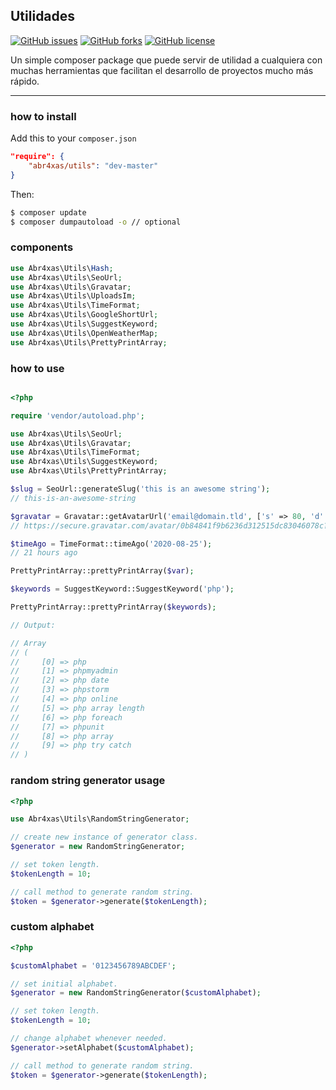 ## Utilidades

[![GitHub issues](https://img.shields.io/github/issues/abr4xas/utils.svg?style=flat-square)](https://github.com/abr4xas/utils/issues) [![GitHub forks](https://img.shields.io/github/forks/abr4xas/twig-slug.svg?style=flat-square)](https://github.com/abr4xas/utils/network) [![GitHub license](https://img.shields.io/badge/license-MIT-blue.svg?style=flat-square)](https://raw.githubusercontent.com/abr4xas/utils/master/LICENSE)

Un simple composer package que puede servir de utilidad a cualquiera con muchas herramientas que facilitan el desarrollo de proyectos mucho más rápido.

---



### how to install

Add this to your `composer.json`

```json
"require": {
    "abr4xas/utils": "dev-master"
}
```

Then:

```bash
$ composer update
$ composer dumpautoload -o // optional
```

### components

```php
use Abr4xas\Utils\Hash;
use Abr4xas\Utils\SeoUrl;
use Abr4xas\Utils\Gravatar;
use Abr4xas\Utils\UploadsIm;
use Abr4xas\Utils\TimeFormat;
use Abr4xas\Utils\GoogleShortUrl;
use Abr4xas\Utils\SuggestKeyword;
use Abr4xas\Utils\OpenWeatherMap;
use Abr4xas\Utils\PrettyPrintArray;
```

### how to use

```php

<?php

require 'vendor/autoload.php';

use Abr4xas\Utils\SeoUrl;
use Abr4xas\Utils\Gravatar;
use Abr4xas\Utils\TimeFormat;
use Abr4xas\Utils\SuggestKeyword;
use Abr4xas\Utils\PrettyPrintArray;

$slug = SeoUrl::generateSlug('this is an awesome string');
// this-is-an-awesome-string

$gravatar = Gravatar::getAvatarUrl('email@domain.tld', ['s' => 80, 'd' => 'mm', 'secure' => true]);
// https://secure.gravatar.com/avatar/0b84841f9b6236d312515dc83046078c?s=80&d=mm&r=g

$timeAgo = TimeFormat::timeAgo('2020-08-25');
// 21 hours ago

PrettyPrintArray::prettyPrintArray($var);

$keywords = SuggestKeyword::SuggestKeyword('php');

PrettyPrintArray::prettyPrintArray($keywords);

// Output:

// Array
// (
//     [0] => php
//     [1] => phpmyadmin
//     [2] => php date
//     [3] => phpstorm
//     [4] => php online
//     [5] => php array length
//     [6] => php foreach
//     [7] => phpunit
//     [8] => php array
//     [9] => php try catch
// )
```



### random string generator usage

```php
<?php

use Abr4xas\Utils\RandomStringGenerator;

// create new instance of generator class.
$generator = new RandomStringGenerator;

// set token length.
$tokenLength = 10;

// call method to generate random string.
$token = $generator->generate($tokenLength);
```

### custom alphabet

```php
<?php

$customAlphabet = '0123456789ABCDEF';

// set initial alphabet.
$generator = new RandomStringGenerator($customAlphabet);

// set token length.
$tokenLength = 10;

// change alphabet whenever needed.
$generator->setAlphabet($customAlphabet);

// call method to generate random string.
$token = $generator->generate($tokenLength);
```